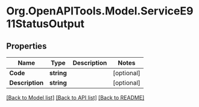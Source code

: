 # Org.OpenAPITools.Model.ServiceE911StatusOutput

## Properties

Name | Type | Description | Notes
------------ | ------------- | ------------- | -------------
**Code** | **string** |  | [optional] 
**Description** | **string** |  | [optional] 

[[Back to Model list]](../README.md#documentation-for-models) [[Back to API list]](../README.md#documentation-for-api-endpoints) [[Back to README]](../README.md)

